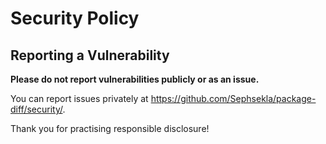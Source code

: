 # Security Policy

## Reporting a Vulnerability

**Please do not report vulnerabilities publicly or as an issue.**

You can report issues privately at https://github.com/Sephsekla/package-diff/security/.

Thank you for practising responsible disclosure!

